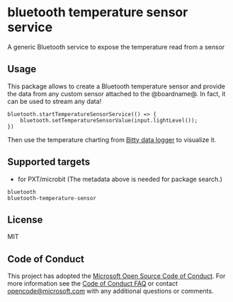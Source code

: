 # bluetooth temperature sensor service

A generic Bluetooth service to expose the temperature read from a sensor

## Usage

This package allows to create a Bluetooth temperature sensor and provide the data from
any custom sensor attached to the @boardname@. In fact, it can be used to stream any data!

```blocks
bluetooth.startTemperatureSensorService(() => {
    bluetooth.setTemperatureSensorValue(input.lightLevel());
})
```

Then use the temperature charting from [Bitty data logger](http://www.bittysoftware.com/apps/bitty_data_logger.html) to visualize it.

## Supported targets

* for PXT/microbit
(The metadata above is needed for package search.)

```package
bluetooth
bluetooth-temperature-sensor
```

## License

MIT

## Code of Conduct

This project has adopted the [Microsoft Open Source Code of Conduct](https://opensource.microsoft.com/codeofconduct/). For more information see the [Code of Conduct FAQ](https://opensource.microsoft.com/codeofconduct/faq/) or contact [opencode@microsoft.com](mailto:opencode@microsoft.com) with any additional questions or comments.
